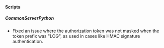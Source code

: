 
#### Scripts

##### CommonServerPython

- Fixed an issue where the authorization token was not masked when the token prefix was "LOG", as used in cases like HMAC signature authentication.